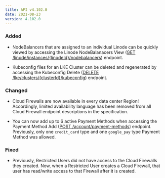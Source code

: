 ```yaml
---
title: API v4.102.0
date: 2021-08-23
version: 4.102.0
---
```


### Added

- NodeBalancers that are assigned to an individual Linode can be quickly viewed by accessing the Linode NodeBalanacers View ([GET /linode/instances/{linodeId}/nodebalancers](/docs/api/linode-instances/linode-nodebalancers-view/)) endpoint.

- Kubeconfig files for an LKE Cluster can be deleted and regenerated by accessing the Kubeconfig Delete ([DELETE /lke/clusters/{clusterId}/kubeconfig](/docs/api/linode-kubernetes-engine-lke/kubeconfig-delete/)) endpoint.

### Changed

- Cloud Firewalls are now available in every data center Region! Accordingly, limited availability language has been removed from all Cloud Firewall endpoint descriptions in the specification.

- You can now add up to 6 active Payment Methods when accessing the Payment Method Add ([POST /account/payment-methods](/docs/api/account/payment-method-add/)) endpoint. Previously, only one `credit_card` type and one `google_pay` type Payment Method was allowed.

### Fixed

- Previously, Restricted Users did not have access to the Cloud Firewalls they created. Now, when a Restricted User creates a Cloud Firewall, that user has read/write access to that Firewall after it is created.